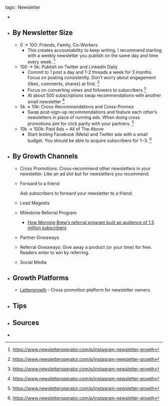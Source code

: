 tags:: Newsletter

-
- ## By Newsletter Size
	- 0 → 100: Friends, Family, Co-Workers
		- This creates accountability to keep writing. I recommend starting with a weekly newsletter you publish on the same day and time every week. [^1]
	- 100 → 5k: Publish on Twitter and LinkedIn Daily
		- Commit to 1 post a day and 1-2 threads a week for 3 months. Focus on posting consistently. Don’t worry about engagement (likes, comments, shares) at first. [^1]
		- Focus on converting views and followers to subscribers [^1]
		- At about 500 subscriptions swap recommendations with another small newsletter [^1]
	- 5k → 10k: Cross-Recommendations and Cross-Promos
		- Swap post-sign-up recommendations and feature each other’s newsletters in place of running ads. When doing cross promotions aim for click parity with your partners. [^1]
	- 10k → 100k: Paid Ads + All of The Above
		- Start testing Facebook (Meta) and Twitter ads with a small budget. You should be able to acquire subscribers for $1-$3. [^1]
- ## By Growth Channels
	- Cross Promotions: Cross-recommend other newsletters in your newsletter. Like an ad slot but for newsletters you recommend.
	- Forward to a friend
	  
	  Ask subscribers to forward your newsletter to a friend.
	- Lead Magnets
	- Milestone Referral Program
		- [How Morning Brew’s referral program built an audience of 1.5 million subscribers](https://medium.com/the-mission/how-morning-brews-referral-program-built-an-audience-of-1-5-million-subscribers-3315482c1aa5)
	- Partner Giveaways
	- Referral Giveaways: Give away a product (or your time) for free. Readers enter to win by referring.
	- Social Media
- ## Growth Platforms
	- [Lettergrowth](https://lettergrowth.com/) - Cross promotion platform for newsletter owners
- ## Tips
- ## Sources
- [^1]: https://www.newsletteroperator.com/p/instagram-newsletter-growth